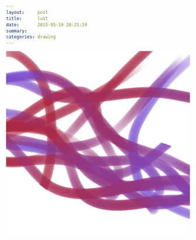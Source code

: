 ```yaml
---
layout:     post
title:      lust
date:       2015-05-19 20:21:19
summary:    
categories: drawing
---
```

![lust](/images/blog/lust.png "the still fire that burns deep")
